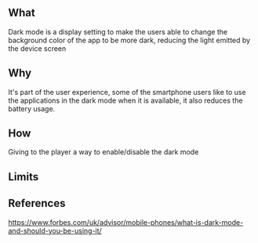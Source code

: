 ## What
Dark mode is a display setting to make the users able to change the background color of the app to be more dark, reducing the light emitted by the device screen 

## Why
It's part of the user experience, some of the smartphone users like to use the applications in the dark mode when it is available, it also reduces the battery usage. 

## How
Giving to the player a way to enable/disable the dark mode

## Limits

## References
https://www.forbes.com/uk/advisor/mobile-phones/what-is-dark-mode-and-should-you-be-using-it/